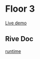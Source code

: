 # Floor 3

[Live demo](https://guillaumecartoonbase.github.io/Pasqal-Floor_3/)

## Rive Doc

[runtime](https://help.rive.app/runtimes/overview)

